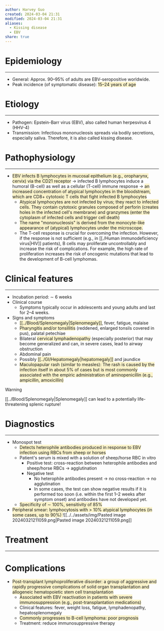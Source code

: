 ```yaml
---
author: Harvey Guo
created: 2024-03-04 21:31
modified: 2024-03-04 21:31
aliases:
  - Kissing disease
  - EBV
share: true
---
```

# Epidemiology
---
- General: Approx. 90–95% of adults are EBV-seropositive worldwide.
- Peak incidence (of symptomatic disease): <span style="background:rgba(240, 200, 0, 0.2)">15–24 years of age</span>

# Etiology
---
- Pathogen: Epstein-Barr virus (EBV), also called human herpesvirus 4 (HHV-4)
- Transmission: Infectious mononucleosis spreads via bodily secretions, especially saliva. Therefore, it is also called kissing disease.

# Pathophysiology
---
- <span style="background:rgba(240, 200, 0, 0.2)">EBV infects B lymphocytes in mucosal epithelium (e.g., oropharynx, cervix) via the CD21 receptor</span> → infected B lymphocytes induce a humoral (B-cell) as well as a cellular (T-cell) immune response  → <span style="background:rgba(240, 200, 0, 0.2)">an increased concentration of atypical lymphocytes in the bloodstream, which are CD8+ cytotoxic T cells that fight infected B lymphocytes</span> 
	- <span style="background:rgba(240, 200, 0, 0.2)">Atypical lymphocytes are not infected by virus; they react to infected cells. They contain cytotoxic granules composed of perforin (creates holes in the infected cell's membrane) and granzymes (enter the cytoplasm of infected cells and trigger cell death)</span>
	- <span style="background:rgba(240, 200, 0, 0.2)">The name "mononucleosis" is derived from the monocyte-like appearance of (atypical) lymphocytes under the microscope.</span>
	- The T-cell response is crucial for overcoming the infection. However, if the response is not sufficient (e.g., in [[./Human immunodeficiency virus|HIV]] patients), B cells may proliferate uncontrollably and increase the risk of complications. For example, the high rate of proliferation increases the risk of oncogenic mutations that lead to the development of B-cell lymphomas.

# Clinical features
---
- Incubation period: ∼ 6 weeks
- Clinical course
	- Symptoms typically occur in adolescents and young adults and last for 2–4 weeks.
- Signs and symptoms
	- <span style="background:rgba(240, 200, 0, 0.2)">[[../Blood/Splenomegaly|Splenomegaly]]</span>, fever, fatigue, malaise 
	- <span style="background:rgba(240, 200, 0, 0.2)">Pharyngitis and/or tonsillitis</span> (reddened, enlarged tonsils covered in pus), palatal petechiae 
	- Bilateral <span style="background:rgba(240, 200, 0, 0.2)">cervical lymphadenopathy</span> (especially posterior) that may become generalized and can, in severe cases, lead to airway obstruction
	- Abdominal pain
	- Possibly <span style="background:rgba(240, 200, 0, 0.2)">[[../GI/Hepatomegaly|hepatomegaly]]</span> and jaundice 
	- <span style="background:rgba(240, 200, 0, 0.2)">Maculopapular rash (similar to measles): The rash is caused by the infection itself in about 5% of cases but is most commonly associated with the empiric administration of aminopenicillin (e.g., ampicillin, amoxicillin)</span>

>[!warning] 
>[[../Blood/Splenomegaly|Splenomegaly]] can lead to a potentially life-threatening splenic rupture!
# Diagnostics
---
- Monospot test
	- <span style="background:rgba(240, 200, 0, 0.2)">Detects heterophile antibodies produced in response to EBV infection using RBCs from sheep or horses</span>
	- Patient's serum is mixed with a solution of sheep/horse RBC in vitro
		- Positive test: cross-reaction between heterophile antibodies and sheep/horse RBCs → agglutination
		- Negative test
			- No heterophile antibodies present → no cross-reaction → no agglutination
			- In some cases, the test can show negative results if it is performed too soon (i.e. within the first 1–2 weeks after symptom onset) and antibodies have not developed yet.
	- <span style="background:rgba(240, 200, 0, 0.2)">Specificity of ∼ 100%, sensitivity of 85%</span>
- <span style="background:rgba(240, 200, 0, 0.2)">Peripheral smear: lymphocytosis with > 10% atypical lymphocytes (in some cases, up to 90%) </span>![[../../assets/img/Pasted image 20240321211059.png|Pasted image 20240321211059.png]]

# Treatment
---

# Complications
- <span style="background:rgba(240, 200, 0, 0.2)">Post-transplant lymphoproliferative disorder: a group of aggressive and rapidly progressive complications of solid organ transplantation and allogeneic hematopoietic stem cell transplantation</span>
	- <span style="background:rgba(240, 200, 0, 0.2)">Associated with EBV reactivation in patients with severe immunosuppression (e.g., post-transplantation medications)</span>
	- Clinical features: fever, weight loss, fatigue, lymphadenopathy, hepatosplenomegaly
	- <span style="background:rgba(240, 200, 0, 0.2)">Commonly progresses to B-cell lymphoma: poor prognosis</span>
	- Treatment: reduce immunosuppressive therapy